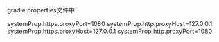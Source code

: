 
gradle.properties文件中

systemProp.https.proxyPort=1080
systemProp.http.proxyHost=127.0.0.1
systemProp.https.proxyHost=127.0.0.1
systemProp.http.proxyPort=1080
